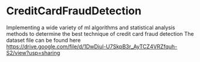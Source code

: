 # CreditCardFraudDetection 
Implementing a wide variety of ml algorithms and statistical analysis methods to determine the best technique of credit card fraud detection
The dataset file can be found here <br/>
https://drive.google.com/file/d/1DwDiul-U7SkpB3r_AyTCZ4VRZfquh-S2/view?usp=sharing
